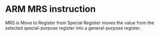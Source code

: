 # ARM MRS instruction

MRS is Move to Register from Special Register moves the value from the selected special-purpose register into a
general-purpose register.
